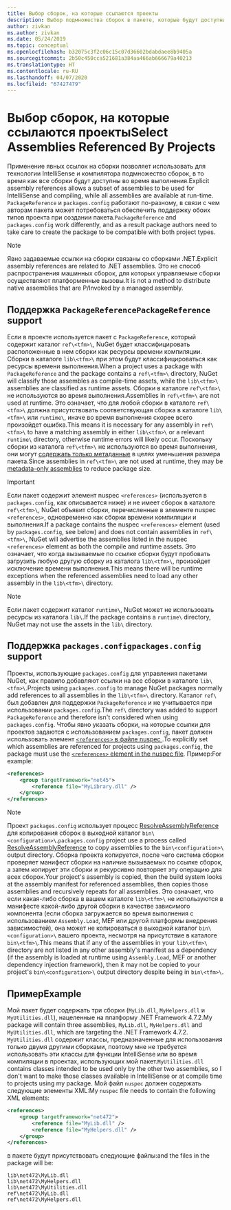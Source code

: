 ```yaml
---
title: Выбор сборок, на которые ссылаются проекты
description: Выбор подмножества сборок в пакете, которые будут доступны компилятору, в то время как все сборки будут доступны во время выполнения.
author: zivkan
ms.author: zivkan
ms.date: 05/24/2019
ms.topic: conceptual
ms.openlocfilehash: b32075c3f2c06c15c07d36602bdabdaee8b9405a
ms.sourcegitcommit: 2b50c450cca521681a384aa466ab666679a40213
ms.translationtype: HT
ms.contentlocale: ru-RU
ms.lasthandoff: 04/07/2020
ms.locfileid: "67427479"
---
```

# <a name="select-assemblies-referenced-by-projects"></a><span data-ttu-id="731ca-103">Выбор сборок, на которые ссылаются проекты</span><span class="sxs-lookup"><span data-stu-id="731ca-103">Select Assemblies Referenced By Projects</span></span>

<span data-ttu-id="731ca-104">Применение явных ссылок на сборки позволяет использовать для технологии IntelliSense и компилятора подмножество сборок, в то время как все сборки будут доступны во время выполнения.</span><span class="sxs-lookup"><span data-stu-id="731ca-104">Explicit assembly references allows a subset of assemblies to be used for IntelliSense and compiling, while all assemblies are available at run-time.</span></span> <span data-ttu-id="731ca-105">`PackageReference` и `packages.config` работают по-разному, в связи с чем авторам пакета может потребоваться обеспечить поддержку обоих типов проекта при создании пакета.</span><span class="sxs-lookup"><span data-stu-id="731ca-105">`PackageReference` and `packages.config` work differently, and as a result package authors need to take care to create the package to be compatible with both project types.</span></span>

> [!Note]
> <span data-ttu-id="731ca-106">Явно задаваемые ссылки на сборки связаны со сборками .NET.</span><span class="sxs-lookup"><span data-stu-id="731ca-106">Explicit assembly references are related to .NET assemblies.</span></span> <span data-ttu-id="731ca-107">Это не способ распространения машинных сборок, для которых управляемые сборки осуществляют платформенные вызовы.</span><span class="sxs-lookup"><span data-stu-id="731ca-107">It is not a method to distribute native assemblies that are P/Invoked by a managed assembly.</span></span>

## <a name="packagereference-support"></a><span data-ttu-id="731ca-108">Поддержка `PackageReference`</span><span class="sxs-lookup"><span data-stu-id="731ca-108">`PackageReference` support</span></span>

<span data-ttu-id="731ca-109">Если в проекте используется пакет с `PackageReference`, который содержит каталог `ref\<tfm>\`, NuGet будет классифицировать расположенные в нем сборки как ресурсы времени компиляции. Сборки в каталоге `lib\<tfm>\` при этом будут классифицироваться как ресурсы времени выполнения.</span><span class="sxs-lookup"><span data-stu-id="731ca-109">When a project uses a package with `PackageReference` and the package contains a `ref\<tfm>\` directory, NuGet will classify those assembles as compile-time assets, while the `lib\<tfm>\` assemblies are classified as runtime assets.</span></span> <span data-ttu-id="731ca-110">Сборки в каталоге `ref\<tfm>\` не используются во время выполнения.</span><span class="sxs-lookup"><span data-stu-id="731ca-110">Assemblies in `ref\<tfm>\` are not used at runtime.</span></span> <span data-ttu-id="731ca-111">Это означает, что для любой сборки в каталоге `ref\<tfm>\` должна присутствовать соответствующая сборка в каталоге `lib\<tfm>\` или `runtime\`, иначе во время выполнения скорее всего произойдет ошибка.</span><span class="sxs-lookup"><span data-stu-id="731ca-111">This means it is necessary for any assembly in `ref\<tfm>\` to have a matching assembly in either `lib\<tfm>\` or a relevant `runtime\` directory, otherwise runtime errors will likely occur.</span></span> <span data-ttu-id="731ca-112">Поскольку сборки из каталога `ref\<tfm>\` не используются во время выполнения, они могут [содержать только метаданные](https://github.com/dotnet/roslyn/blob/master/docs/features/refout.md) в целях уменьшения размера пакета.</span><span class="sxs-lookup"><span data-stu-id="731ca-112">Since assemblies in `ref\<tfm>\` are not used at runtime, they may be [metadata-only assemblies](https://github.com/dotnet/roslyn/blob/master/docs/features/refout.md) to reduce package size.</span></span>

> [!Important]
> <span data-ttu-id="731ca-113">Если пакет содержит элемент nuspec `<references>` (используется в `packages.config`, как описывается ниже) и не имеет сборок в каталоге `ref\<tfm>\`, NuGet объявит сборки, перечисленные в элементе nuspec `<references>`, одновременно как сборки времени компиляции и выполнения.</span><span class="sxs-lookup"><span data-stu-id="731ca-113">If a package contains the nuspec `<references>` element (used by `packages.config`, see below) and does not contain assemblies in `ref\<tfm>\`, NuGet will advertise the assemblies listed in the nuspec `<references>` element as both the compile and runtime assets.</span></span> <span data-ttu-id="731ca-114">Это означает, что когда вызываемые по ссылке сборки будут пробовать загрузить любую другую сборку из каталога `lib\<tfm>\`, произойдет исключение времени выполнения.</span><span class="sxs-lookup"><span data-stu-id="731ca-114">This means there will be runtime exceptions when the referenced assemblies need to load any other assembly in the `lib\<tfm>\` directory.</span></span>

> [!Note]
> <span data-ttu-id="731ca-115">Если пакет содержит каталог `runtime\`, NuGet может не использовать ресурсы из каталога `lib\`.</span><span class="sxs-lookup"><span data-stu-id="731ca-115">If the package contains a `runtime\` directory, NuGet may not use the assets in the `lib\` directory.</span></span>

## <a name="packagesconfig-support"></a><span data-ttu-id="731ca-116">Поддержка `packages.config`</span><span class="sxs-lookup"><span data-stu-id="731ca-116">`packages.config` support</span></span>

<span data-ttu-id="731ca-117">Проекты, использующие `packages.config` для управления пакетами NuGet, как правило добавляют ссылки на все сборки в каталоге `lib\<tfm>\`.</span><span class="sxs-lookup"><span data-stu-id="731ca-117">Projects using `packages.config` to manage NuGet packages normally add references to all assemblies in the `lib\<tfm>\` directory.</span></span> <span data-ttu-id="731ca-118">Каталог `ref\` был добавлен для поддержки `PackageReference` и не учитывается при использовании `packages.config`.</span><span class="sxs-lookup"><span data-stu-id="731ca-118">The `ref\` directory was added to support `PackageReference` and therefore isn't considered when using `packages.config`.</span></span> <span data-ttu-id="731ca-119">Чтобы явно указать сборки, на которые ссылки для проектов задаются с использованием `packages.config`, пакет должен использовать элемент [`<references>` в файле nuspec ](../reference/nuspec.md#explicit-assembly-references).</span><span class="sxs-lookup"><span data-stu-id="731ca-119">To explicitly set which assemblies are referenced for projects using `packages.config`, the package must use the [`<references>` element in the nuspec file](../reference/nuspec.md#explicit-assembly-references).</span></span> <span data-ttu-id="731ca-120">Пример:</span><span class="sxs-lookup"><span data-stu-id="731ca-120">For example:</span></span>

```xml
<references>
    <group targetFramework="net45">
        <reference file="MyLibrary.dll" />
    </group>
</references>
```

> [!Note]
> <span data-ttu-id="731ca-121">Проект `packages.config` использует процесс [ResolveAssemblyReference](https://github.com/Microsoft/msbuild/blob/master/documentation/wiki/ResolveAssemblyReference.md) для копирования сборок в выходной каталог `bin\<configuration>\`.</span><span class="sxs-lookup"><span data-stu-id="731ca-121">`packages.config` project use a process called [ResolveAssemblyReference](https://github.com/Microsoft/msbuild/blob/master/documentation/wiki/ResolveAssemblyReference.md) to copy assemblies to the `bin\<configuration>\` output directory.</span></span> <span data-ttu-id="731ca-122">Сборка проекта копируется, после чего система сборки проверяет манифест сборки на наличие вызываемых по ссылке сборок, а затем копирует эти сборки и рекурсивно повторяет эту операцию для всех сборок.</span><span class="sxs-lookup"><span data-stu-id="731ca-122">Your project's assembly is copied, then the build system looks at the assembly manifest for referenced assemblies, then copies those assemblies and recursively repeats for all assemblies.</span></span> <span data-ttu-id="731ca-123">Это означает, что если какая-либо сборка в вашем каталоге `lib\<tfm>\` не используются в манифесте какой-либо другой сборки в качестве зависимого компонента (если сборка загружается во время выполнения с использованием `Assembly.Load`, MEF или другой платформы внедрения зависимостей), она может не копироваться в выходной каталог `bin\<configuration>\` вашего проекта, несмотря на присутствие в каталоге `bin\<tfm>\`.</span><span class="sxs-lookup"><span data-stu-id="731ca-123">This means that if any of the assemblies in your `lib\<tfm>\` directory are not listed in any other assembly's manifest as a dependency (if the assembly is loaded at runtime using `Assembly.Load`, MEF or another dependency injection framework), then it may not be copied to your project's `bin\<configuration>\` output directory despite being in `bin\<tfm>\`.</span></span>

## <a name="example"></a><span data-ttu-id="731ca-124">Пример</span><span class="sxs-lookup"><span data-stu-id="731ca-124">Example</span></span>

<span data-ttu-id="731ca-125">Мой пакет будет содержать три сборки (`MyLib.dll`, `MyHelpers.dll` и `MyUtilities.dll`), нацеленные на платформу .NET Framework 4.7.2.</span><span class="sxs-lookup"><span data-stu-id="731ca-125">My package will contain three assemblies, `MyLib.dll`, `MyHelpers.dll` and `MyUtilities.dll`, which are targeting the .NET Framework 4.7.2.</span></span> <span data-ttu-id="731ca-126">`MyUtilities.dll` содержит классы, предназначенные для использования только двумя другими сборками, поэтому мне не требуется использовать эти классы для функции IntelliSense или во время компиляции в проектах, использующих мой пакет.</span><span class="sxs-lookup"><span data-stu-id="731ca-126">`MyUtilities.dll` contains classes intended to be used only by the other two assemblies, so I don't want to make those classes available in IntelliSense or at compile time to projects using my package.</span></span> <span data-ttu-id="731ca-127">Мой файл `nuspec` должен содержать следующие элементы XML:</span><span class="sxs-lookup"><span data-stu-id="731ca-127">My `nuspec` file needs to contain the following XML elements:</span></span>

```xml
<references>
    <group targetFramework="net472">
        <reference file="MyLib.dll" />
        <reference file="MyHelpers.dll" />
    </group>
</references>
```

<span data-ttu-id="731ca-128">в пакете будут присутствовать следующие файлы:</span><span class="sxs-lookup"><span data-stu-id="731ca-128">and the files in the package will be:</span></span>

```text
lib\net472\MyLib.dll
lib\net472\MyHelpers.dll
lib\net472\MyUtilities.dll
ref\net472\MyLib.dll
ref\net472\MyHelpers.dll
```
